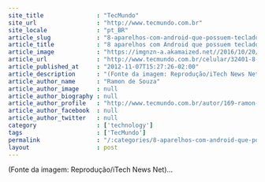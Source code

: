 ```yaml
---
site_title               : "TecMundo"
site_url                 : "http://www.tecmundo.com.br"
site_locale              : "pt_BR"
article_slug             : "8-aparelhos-com-android-que-possuem-teclado-fisico"
article_title            : "8 aparelhos com Android que possuem teclado físico"
article_image            : "https://imgnzn-a.akamaized.net//2016/10/20/20131341308552-t1200x480.jpg"
article_url              : "http://www.tecmundo.com.br/celular/32401-8-aparelhos-com-android-que-possuem-teclado-fisico.htm"
article_published_at     : "2012-11-07T15:27:26-02:00"
article_description      : "(Fonte da imagem: Reprodução/iTech News Net)..."
article_author_name      : "Ramon de Souza"
article_author_image     : null
article_author_biography : null
article_author_profile   : "http://www.tecmundo.com.br/autor/169-ramon-de-souza/"
article_author_facebook  : null
article_author_twitter   : null
category                 : ['technology']
tags                     : ['TecMundo']
permalink                : "/:categories/8-aparelhos-com-android-que-possuem-teclado-fisico/"
layout                   : post
---
```


(Fonte da imagem: Reprodução/iTech News Net)...
